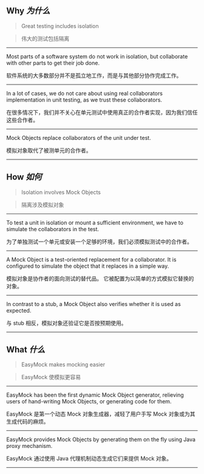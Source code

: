 ## Why _为什么_

> Great testing includes isolation


> 伟大的测试包括隔离

---

Most parts of a software system do not work in isolation, but collaborate with other parts to get their job done.


软件系统的大多数部分并不是孤立地工作，而是与其他部分协作完成工作。

---

In a lot of cases, we do not care about using real collaborators implementation in unit testing, as we trust these collaborators.


在很多情况下，我们并不关心在单元测试中使用真正的合作者实现，因为我们信任这些合作者。

---

Mock Objects replace collaborators of the unit under test.


模拟对象取代了被测单元的合作者。

---

## How _如何_

> Isolation involves Mock Objects


> 隔离涉及模拟对象

---

To test a unit in isolation or mount a sufficient environment, we have to simulate the collaborators in the test.


为了单独测试一个单元或安装一个足够的环境，我们必须模拟测试中的合作者。

---

A Mock Object is a test-oriented replacement for a collaborator. 
It is configured to simulate the object that it replaces in a simple way.


模拟对象是协作者的面向测试的替代品。
它被配置为以简单的方式模拟它替换的对象。

---

In contrast to a stub, a Mock Object also verifies whether it is used as expected.


与 stub 相反，模拟对象还验证它是否按预期使用。

---

## What _什么_

> EasyMock makes mocking easier


> EasyMock 使模拟更容易

---

EasyMock has been the first dynamic Mock Object generator, relieving users of hand-writing Mock Objects, or generating code for them.


EasyMock 是第一个动态 Mock 对象生成器，减轻了用户手写 Mock 对象或为其生成代码的麻烦。

---

EasyMock provides Mock Objects by generating them on the fly using Java proxy mechanism.


EasyMock 通过使用 Java 代理机制动态生成它们来提供 Mock 对象。

---
